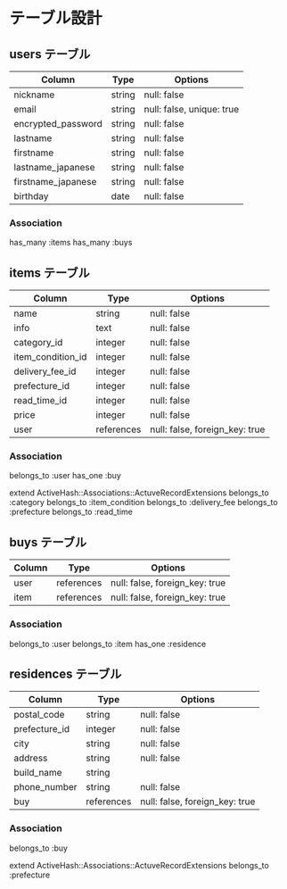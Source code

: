 # テーブル設計

## users テーブル

| Column              | Type      | Options                    |
| ------------------- | --------- | -------------------------- |
| nickname            | string    | null: false                |
| email               | string    | null: false, unique: true  |
| encrypted_password  | string    | null: false                |
| lastname            | string    | null: false                |
| firstname           | string    | null: false                |
| lastname_japanese   | string    | null: false                |
| firstname_japanese  | string    | null: false                |
| birthday            | date      | null: false                |

### Association
has_many :items
has_many :buys


## items テーブル

| Column              | Type        | Options                        |
| ------------------- | ----------- | ------------------------------ |
| name                | string      | null: false                    |
| info                | text        | null: false                    |
| category_id         | integer     | null: false                    |
| item_condition_id   | integer     | null: false                    |
| delivery_fee_id     | integer     | null: false                    |
| prefecture_id       | integer     | null: false                    |
| read_time_id        | integer     | null: false                    |
| price               | integer     | null: false                    |
| user                | references  | null: false, foreign_key: true |


### Association
belongs_to :user
has_one :buy

extend ActiveHash::Associations::ActuveRecordExtensions
belongs_to :category
belongs_to :item_condition
belongs_to :delivery_fee
belongs_to :prefecture
belongs_to :read_time



## buys テーブル

| Column              | Type        | Options                        |
| ------------------- | ----------- | ------------------------------ |
| user                | references  | null: false, foreign_key: true |
| item                | references  | null: false, foreign_key: true |


### Association
belongs_to :user
belongs_to :item
has_one :residence


## residences テーブル

| Column              | Type        | Options                        |
| ------------------- | ----------- | ------------------------------ |
| postal_code         | string      | null: false                    |
| prefecture_id       | integer     | null: false                    |
| city                | string      | null: false                    |
| address             | string      | null: false                    |
| build_name          | string      |                                |
| phone_number        | string      | null: false                    |
| buy                 | references  | null: false, foreign_key: true |


### Association
belongs_to :buy

extend ActiveHash::Associations::ActuveRecordExtensions
belongs_to :prefecture